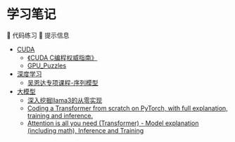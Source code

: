 # 学习笔记
📝 代码练习
📌 提示信息
- [CUDA](./cuda)
    - [《CUDA C编程权威指南》](./cuda/professional_cuda_c_programming)
    - [GPU_Puzzles](./cuda/gpu_puzzles)
- [深度学习](./deeplearning)
    - [吴恩达专项课程-序列模型](./deeplearning/deep_learning_specializations/sequence_models)
- [大模型](./llm)
    - [深入挖掘llama3的从零实现](./llm/deepdive_llama3_from_scratch)
    - [Coding a Transformer from scratch on PyTorch, with full explanation, training and inference.](./llm/coding_a_transformer_from_scratch_on_pytorch)
    - [Attention is all you need (Transformer) - Model explanation (including math), Inference and Training](./llm/attention_is_all_you_need_model_explanation)